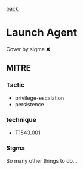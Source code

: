 [back](../index.md)
# Launch Agent
Cover by sigma :x: 

## MITRE
### Tactic
  - privilege-escalation
  - persistence

### technique
  - T1543.001

### Sigma

 So many other things to do...